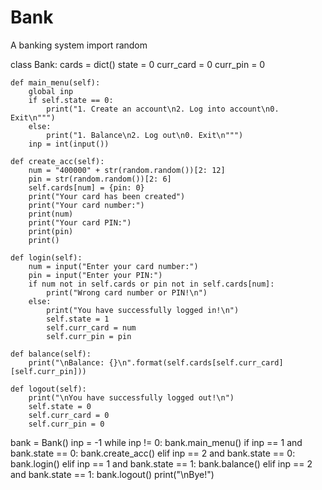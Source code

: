 # Bank
A banking system 
import random


class Bank:
    cards = dict()
    state = 0
    curr_card = 0
    curr_pin = 0

    def main_menu(self):
        global inp
        if self.state == 0:
            print("1. Create an account\n2. Log into account\n0. Exit\n""")
        else:
            print("1. Balance\n2. Log out\n0. Exit\n""")
        inp = int(input())

    def create_acc(self):
        num = "400000" + str(random.random())[2: 12]
        pin = str(random.random())[2: 6]
        self.cards[num] = {pin: 0}
        print("Your card has been created")
        print("Your card number:")
        print(num)
        print("Your card PIN:")
        print(pin)
        print()

    def login(self):
        num = input("Enter your card number:")
        pin = input("Enter your PIN:")
        if num not in self.cards or pin not in self.cards[num]:
            print("Wrong card number or PIN!\n")
        else:
            print("You have successfully logged in!\n")
            self.state = 1
            self.curr_card = num
            self.curr_pin = pin

    def balance(self):
        print("\nBalance: {}\n".format(self.cards[self.curr_card][self.curr_pin]))

    def logout(self):
        print("\nYou have successfully logged out!\n")
        self.state = 0
        self.curr_card = 0
        self.curr_pin = 0


bank = Bank()
inp = -1
while inp != 0:
    bank.main_menu()
    if inp == 1 and bank.state == 0:
        bank.create_acc()
    elif inp == 2 and bank.state == 0:
        bank.login()
    elif inp == 1 and bank.state == 1:
        bank.balance()
    elif inp == 2 and bank.state == 1:
        bank.logout()
print("\nBye!")

